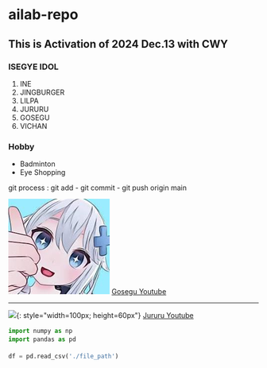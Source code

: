 # ailab-repo

## This is Activation of 2024 Dec.13 with CWY

### ISEGYE IDOL
1. INE
2. JINGBURGER
3. LILPA
4. JURURU
5. GOSEGU
6. VICHAN

### Hobby
- Badminton
- Eye Shopping

git process : 
    git add - git commit - git push origin main

![](./gosegu.jpeg)
[Gosegu Youtube](https://www.youtube.com/@gosegu)

---

![](https://ext.fmkorea.com/files/attach/new4/20240504/6991853199_2978469841_ada0e6f2ce056c1ce7efdaa6d28d1d40.jpg){: style="width=100px; height=60px"}
[Jururu Youtube](https://www.youtube.com/@JU_RURU)
```python
import numpy as np
import pandas as pd

df = pd.read_csv('./file_path')
```

